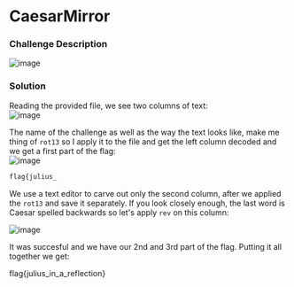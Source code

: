 # CaesarMirror

### Challenge Description
![image](https://github.com/LazyTitan33/CTF-Writeups/assets/80063008/69d8126e-d28d-45eb-8651-c34a1fce0dbc)

### Solution
Reading the provided file, we see two columns of text:  
![image](https://github.com/LazyTitan33/CTF-Writeups/assets/80063008/c1608fea-391c-4139-a6f9-5d33e2932557)

The name of the challenge as well as the way the text looks like, make me thing  of `rot13` so I apply it to the file and get the left column decoded and we get a first part of the flag:  
![image](https://github.com/LazyTitan33/CTF-Writeups/assets/80063008/9d4312bb-9a3e-46f4-a35a-94c9a17f327a)

```bash
flag{julius_
```
We use a text editor to carve out only the second column, after we applied the `rot13` and save it separately. If you look closely enough, the last word is Caesar spelled backwards so let's apply `rev` on this column:

![image](https://github.com/LazyTitan33/CTF-Writeups/assets/80063008/997bd908-1475-47c8-9cd2-a51f170104e6)

It was succesful and we have our 2nd and 3rd part of the flag. Putting it all together we get:

flag{julius_in_a_reflection}
